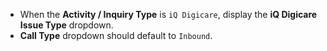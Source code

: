 - When the **Activity / Inquiry Type** is `iQ Digicare`, display the **iQ Digicare Issue Type** dropdown.
- **Call Type** dropdown should default to `Inbound`.